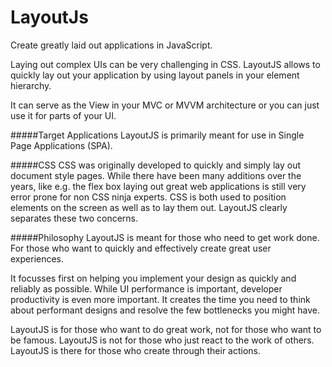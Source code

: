 LayoutJs
========

Create greatly laid out applications in JavaScript. 

Laying out complex UIs can be very challenging in CSS. LayoutJS allows to quickly lay out your application by using layout panels in your element hierarchy.

It can serve as the View in your MVC or MVVM architecture or you can just use it for parts of your UI. 

#####Target Applications
LayoutJS is primarily meant for use in Single Page Applications (SPA).

#####CSS
CSS was originally developed to quickly and simply lay out document style pages. While there have been many additions over the years, like e.g. the flex box laying out great web applications is still very error prone for non CSS ninja experts. CSS is both used to position elements on the screen as well as to lay them out. LayoutJS clearly separates these two concerns. 

#####Philosophy
LayoutJS is meant for those who need to get work done. For those who want to quickly and effectively create great user experiences.

It focusses first on helping you implement your design as quickly and reliably as possible. While UI performance is important, developer productivity is even more important. It creates the time you need to think about performant designs and resolve the few bottlenecks you might have.

LayoutJS is for those who want to do great work, not for those who want to be famous. LayoutJS is not for those who just react to the work of others. LayoutJS is there for those who create through their actions.


